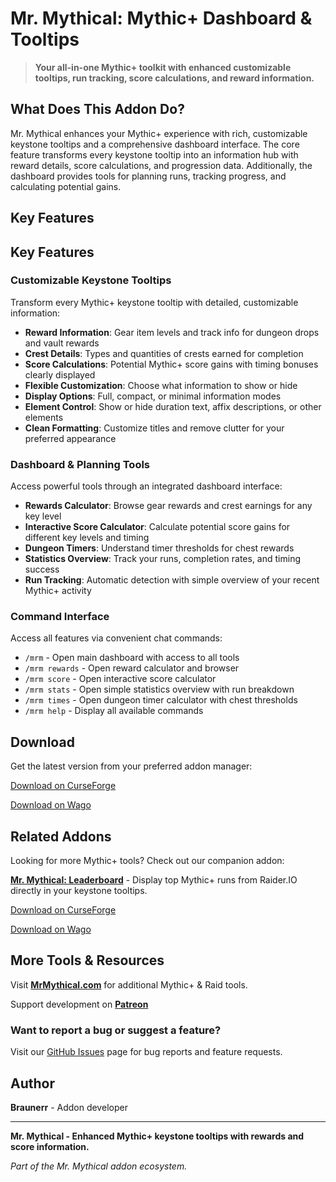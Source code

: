 # Mr. Mythical: Mythic+ Dashboard & Tooltips

> **Your all-in-one Mythic+ toolkit with enhanced customizable tooltips, run tracking, score calculations, and reward information.**

## What Does This Addon Do?

Mr. Mythical enhances your Mythic+ experience with rich, customizable keystone tooltips and a comprehensive dashboard interface. The core feature transforms every keystone tooltip into an information hub with reward details, score calculations, and progression data. Additionally, the dashboard provides tools for planning runs, tracking progress, and calculating potential gains.

## Key Features

## Key Features

### **Customizable Keystone Tooltips**
Transform every Mythic+ keystone tooltip with detailed, customizable information:
- **Reward Information**: Gear item levels and track info for dungeon drops and vault rewards
- **Crest Details**: Types and quantities of crests earned for completion
- **Score Calculations**: Potential Mythic+ score gains with timing bonuses clearly displayed
- **Flexible Customization**: Choose what information to show or hide
- **Display Options**: Full, compact, or minimal information modes
- **Element Control**: Show or hide duration text, affix descriptions, or other elements
- **Clean Formatting**: Customize titles and remove clutter for your preferred appearance

### **Dashboard & Planning Tools**
Access powerful tools through an integrated dashboard interface:
- **Rewards Calculator**: Browse gear rewards and crest earnings for any key level
- **Interactive Score Calculator**: Calculate potential score gains for different key levels and timing
- **Dungeon Timers**: Understand timer thresholds for chest rewards
- **Statistics Overview**: Track your runs, completion rates, and timing success
- **Run Tracking**: Automatic detection with simple overview of your recent Mythic+ activity

### **Command Interface**
Access all features via convenient chat commands:
- `/mrm` - Open main dashboard with access to all tools
- `/mrm rewards` - Open reward calculator and browser
- `/mrm score` - Open interactive score calculator
- `/mrm stats` - Open simple statistics overview with run breakdown
- `/mrm times` - Open dungeon timer calculator with chest thresholds
- `/mrm help` - Display all available commands

## Download

Get the latest version from your preferred addon manager:

[Download on CurseForge](https://www.curseforge.com/wow/addons/mr-mythical)

[Download on Wago](https://addons.wago.io/addons/mrmythical)

## Related Addons

Looking for more Mythic+ tools? Check out our companion addon:

**[Mr. Mythical: Leaderboard](https://github.com/Mr-Mythical/MrMythicalLeaderboard)** - Display top Mythic+ runs from Raider.IO directly in your keystone tooltips.

[Download on CurseForge](https://www.curseforge.com/wow/addons/mr-mythical-leaderboard)

[Download on Wago](https://addons.wago.io/addons/mrmythicalleaderboard)

## More Tools & Resources

Visit **[MrMythical.com](https://mrmythical.com)** for additional Mythic+ & Raid tools.

Support development on **[Patreon](https://www.patreon.com/c/mrmythical)** 

### **Want to report a bug or suggest a feature?**
Visit our [GitHub Issues](https://github.com/Mr-Mythical/MrMythicalAddon/issues) page for bug reports and feature requests.

## Author

**Braunerr** - Addon developer

---

**Mr. Mythical - Enhanced Mythic+ keystone tooltips with rewards and score information.**

*Part of the Mr. Mythical addon ecosystem.*
